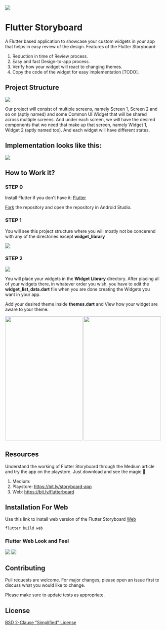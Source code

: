 <img src="https://imgur.com/7uHKwJG.png">


# Flutter Storyboard

A Flutter based application to showcase your custom widgets in your app that helps in easy review of the design. 
Features of the Flutter Storyboard: 
1. Reduction in time of Review process.
2. Easy and fast Design-to-app process.
3. Verify how your widget will react to changing themes.
4. Copy the code of the widget for easy implementation [TODO].

## Project Structure

<img src = "https://imgur.com/xy8zvMJ.png"> 

Our project will consist of multiple screens, namely Screen 1, Screen 2 and so on (aptly named) and some Common UI Widget that will be shared across multiple screens. And under each screen, we will have the desired components that we need that make up that screen, namely Widget 1, Widget 2 (aptly named too). And each widget will have different states.


## Implementation looks like this:


<img src="https://imgur.com/NgW0tDk.png" >

## How to Work it?

### STEP 0
Install Flutter if you don't have it: [Flutter](https://flutter.dev/?gclid=Cj0KCQiArozwBRDOARIsAHo2s7uEijFDhKeKe2-cnkkXAp7r4cGAMAgkC6TzDDGtrCMTnXEnj0EaR9waAldHEALw_wcB) 

[Fork](https://blog.scottlowe.org/2015/01/27/using-fork-branch-git-workflow/) the repository and open the repository in Android Studio.

### STEP 1

You will see this project structure where you will mostly not be concerend with any of the directories except **widget_library**

<img src= "https://imgur.com/a3Mu93B.png">

### STEP 2

<img src ="https://imgur.com/PXoPJ7S.png">

You will place your widgets in the **Widget Library** directory. After placing all of your widgets there, in whatever order you wish, you have to edit the **widget_list_data.dart** file when you are done creating the Widgets you want in your app.

Add your desired theme inside **themes.dart** and View how your widget are aware to your theme.

<img src="https://imgur.com/fVA9R9d.png" height=400 width=250 > <img src="https://imgur.com/44HsUD8.png" height=400 width=250 >

  

## Resources
Understand the working of Flutter Storyboard through the Medium article and try the app on the playstore. Just download and see the magic 🤗
1. Medium: <ARTICLE LINK>
2. Playstore: https://bit.ly/storyboard-app
3. Web: https://bit.ly/flutterboard


## Installation For Web

Use this link to install web version of the Flutter Storyboard [Web](https://flutter.dev/docs/get-started/web)

```bash
flutter build web
```

### Flutter Web Look and Feel

<img src="https://imgur.com/PKKJnpA.png">
<img src="https://imgur.com/eJSfYLa.png">


## Contributing
Pull requests are welcome. For major changes, please open an issue first to discuss what you would like to change.

Please make sure to update tests as appropriate.

## License
[BSD 2-Clause "Simplified" License](https://github.com/DhruvamSharma/Flutter-StoryBoard/blob/master/LICENSE)
